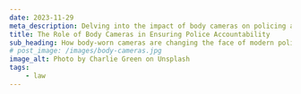 ```yaml
---
date: 2023-11-29
meta_description: Delving into the impact of body cameras on policing and its potential in promoting transparency and accountability.
title: The Role of Body Cameras in Ensuring Police Accountability
sub_heading: How body-worn cameras are changing the face of modern policing.
# post_image: /images/body-cameras.jpg
image_alt: Photo by Charlie Green on Unsplash
tags:
    - law
---
```

